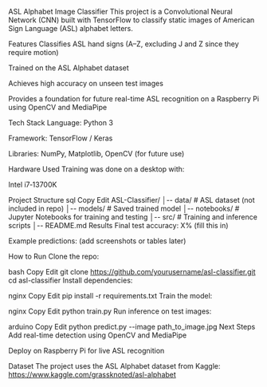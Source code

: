 ASL Alphabet Image Classifier
This project is a Convolutional Neural Network (CNN) built with TensorFlow to classify static images of American Sign Language (ASL) alphabet letters.

Features
Classifies ASL hand signs (A–Z, excluding J and Z since they require motion)

Trained on the ASL Alphabet dataset

Achieves high accuracy on unseen test images

Provides a foundation for future real-time ASL recognition on a Raspberry Pi using OpenCV and MediaPipe

Tech Stack
Language: Python 3

Framework: TensorFlow / Keras

Libraries: NumPy, Matplotlib, OpenCV (for future use)

Hardware Used
Training was done on a desktop with:

Intel i7‑13700K

Project Structure
sql
Copy
Edit
ASL-Classifier/
│-- data/               # ASL dataset (not included in repo)
│-- models/             # Saved trained model
│-- notebooks/          # Jupyter Notebooks for training and testing
│-- src/                # Training and inference scripts
│-- README.md
Results
Final test accuracy: X% (fill this in)

Example predictions: (add screenshots or tables later)

How to Run
Clone the repo:

bash
Copy
Edit
git clone https://github.com/yourusername/asl-classifier.git
cd asl-classifier
Install dependencies:

nginx
Copy
Edit
pip install -r requirements.txt
Train the model:

nginx
Copy
Edit
python train.py
Run inference on test images:

arduino
Copy
Edit
python predict.py --image path_to_image.jpg
Next Steps
Add real-time detection using OpenCV and MediaPipe

Deploy on Raspberry Pi for live ASL recognition

Dataset
The project uses the ASL Alphabet dataset from Kaggle:
https://www.kaggle.com/grassknoted/asl-alphabet
